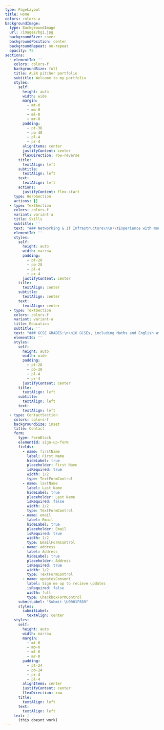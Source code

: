 ```yaml
---
type: PageLayout
title: Home
colors: colors-a
backgroundImage:
  type: BackgroundImage
  url: /images/bg1.jpg
  backgroundSize: cover
  backgroundPosition: center
  backgroundRepeat: no-repeat
  opacity: 75
sections:
  - elementId: ''
    colors: colors-f
    backgroundSize: full
    title: ALEX pitcher portfolio
    subtitle: Welcome to my portfolio
    styles:
      self:
        height: auto
        width: wide
        margin:
          - mt-0
          - mb-0
          - ml-0
          - mr-0
        padding:
          - pt-36
          - pb-48
          - pl-4
          - pr-4
        alignItems: center
        justifyContent: center
        flexDirection: row-reverse
      title:
        textAlign: left
      subtitle:
        textAlign: left
      text:
        textAlign: left
      actions:
        justifyContent: flex-start
    type: HeroSection
    actions: []
  - type: TextSection
    colors: colors-f
    variant: variant-a
    title: Skills
    subtitle: ''
    text: "### Networking & IT Infrastructure\n\n•\tExperience with modern Cisco equipment, Cisco IOS, OSPFv2, router and switch configuration\n\n•\tExperience with modern HPE networking equipment, Aruba Gateways, AOS-S, AOS-CX and Comware based switches, ArubaOS 8 & 10 Access Points, routing protocols, and modern cloud-based network configuration\n\n•\tPractical lab skills including Linux, firewall configurations, Windows directories/domains, certificate authorities, and remote VDI\n\n•\tExpertise in cutting-edge network technologies (WiFi 7, Private 5G, SD-WAN)\n\n•\tProficiency in cloud networking: deploying and managing solutions on Oracle Cloud, Google Cloud, and AWS\n\n•\tSystem administration: deploying, configuring, and maintaining enterprise server and infrastructure equipment\n\n•\tExperience in network auditing, upgrading IT systems, and network automation using tools such as Ansible and Terraform\n\n### Programming & Automation\n\n•\tStrong Python background (from early education to university), with secure coding practices and automation projects (e.g., smart home systems)\n\n•\tFamiliarity with C and C++\n\n•\tApplication of programming skills to network automation and infrastructure deployment\n\n### Communication & Project Management\n\n•\tClient interaction and project scoping to design and deliver tailored network solutions\n\n•\tExperience in managing projects from initial design through post-implementation reviews\n\n•\tInvolvement in sales efforts and client-facing demonstrations, including working with channel organisations\n\n### Practical & Technical Abilities\n\n•\tHands-on skills demonstrated through personal projects (e.g., designing, fabricating, and painting wooden planters; exterior painting projects)\n\n•\tTechnical theatre experience: lighting design, sound operations, and technical management for productions and freelance work\n\n### Language Skills\n\n•\tProficiency in French (studied since a young age and practiced in real-world settings)\n"
    elementId: ''
    styles:
      self:
        height: auto
        width: narrow
        padding:
          - pt-28
          - pb-28
          - pl-4
          - pr-4
        justifyContent: center
      title:
        textAlign: center
      subtitle:
        textAlign: center
      text:
        textAlign: center
  - type: TextSection
    colors: colors-f
    variant: variant-a
    title: Education
    subtitle: ''
    text: "### GCSE GRADES:\n\n10 GCSEs, including Maths and English at Grade 7\n\n### A LEVEL GRADES:\n\nOCR Computer Science: A\n\nOCR Mathematics: C\n\nAQA French: D\n\n### Education\n\n#### 2022 – Present\n\nDe Montfort University – Computer Networks and Security (BSc)\n\n•\tPursued a BSc in Computer Networks and Security blending networks, security, and programming\n\n•\tCompleted specialised Cisco-aligned networking modules covering various Cisco certifications\n\n•\tGained practical experience through state-of-the-art labs designed in collaboration with Cisco\n\n•\tEnhanced skills in secure coding, network development, and cyber security through lectures, seminars, and lab work\n\n•\tPrepared for diverse roles in the field of computer networks and security\n\n#### 2011 – 2022\n\nKing Henry VIII School\nYEAR 4 – YEAR 11\n\n#### \_\n\n2009 – 2011\n\nStivichall Primary School\nRECEPTION – YEAR 3\n"
    elementId: ''
    styles:
      self:
        height: auto
        width: wide
        padding:
          - pt-28
          - pb-28
          - pl-4
          - pr-4
        justifyContent: center
      title:
        textAlign: left
      subtitle:
        textAlign: left
      text:
        textAlign: left
  - type: ContactSection
    colors: colors-f
    backgroundSize: inset
    title: Contact
    form:
      type: FormBlock
      elementId: sign-up-form
      fields:
        - name: firstName
          label: First Name
          hideLabel: true
          placeholder: First Name
          isRequired: true
          width: 1/2
          type: TextFormControl
        - name: lastName
          label: Last Name
          hideLabel: true
          placeholder: Last Name
          isRequired: false
          width: 1/2
          type: TextFormControl
        - name: email
          label: Email
          hideLabel: true
          placeholder: Email
          isRequired: true
          width: 1/2
          type: EmailFormControl
        - name: address
          label: Address
          hideLabel: true
          placeholder: Address
          isRequired: true
          width: 1/2
          type: TextFormControl
        - name: updatesConsent
          label: Sign me up to recieve updates
          isRequired: false
          width: full
          type: CheckboxFormControl
      submitLabel: "Submit \U0001F680"
      styles:
        submitLabel:
          textAlign: center
    styles:
      self:
        height: auto
        width: narrow
        margin:
          - mt-0
          - mb-0
          - ml-0
          - mr-0
        padding:
          - pt-24
          - pb-24
          - pr-4
          - pl-4
        alignItems: center
        justifyContent: center
        flexDirection: row
      title:
        textAlign: left
      text:
        textAlign: left
    text: |
      (this doesnt work)
---
```

